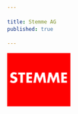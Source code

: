 ```yaml
---

title: Stemme AG
published: true

---
```


<a href="http://www.stemme.de/">![Stemme AG](stemme.jpg)</a>



